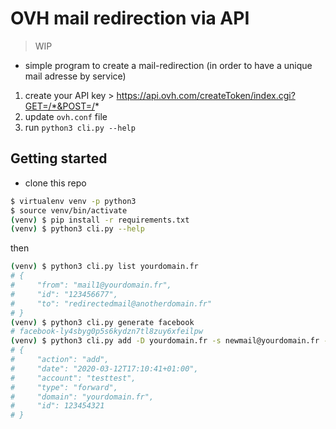 # OVH mail redirection via API

> WIP

- simple program to create a mail-redirection (in order to have a unique mail adresse by service)

1. create your API key > https://api.ovh.com/createToken/index.cgi?GET=/*&POST=/*
2. update `ovh.conf` file
3. run `python3 cli.py --help`

## Getting started

- clone this repo

```bash
$ virtualenv venv -p python3
$ source venv/bin/activate
(venv) $ pip install -r requirements.txt
(venv) $ python3 cli.py --help
```

then

```bash
(venv) $ python3 cli.py list yourdomain.fr
# {
#     "from": "mail1@yourdomain.fr",
#     "id": "123456677",
#     "to": "redirectedmail@anotherdomain.fr"
# }
(venv) $ python3 cli.py generate facebook
# facebook-ly4sbyg0p5s6kydzn7tl8zuy6xfeilpw
(venv) $ python3 cli.py add -D yourdomain.fr -s newmail@yourdomain.fr -d redirect@anotherdomain.fr
# {
#     "action": "add",
#     "date": "2020-03-12T17:10:41+01:00",
#     "account": "testtest",
#     "type": "forward",
#     "domain": "yourdomain.fr",
#     "id": 123454321
# }
```
